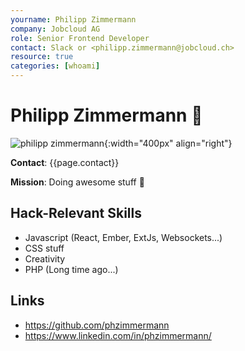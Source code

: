 ```yaml
---
yourname: Philipp Zimmermann
company: Jobcloud AG
role: Senior Frontend Developer
contact: Slack or <philipp.zimmermann@jobcloud.ch>
resource: true
categories: [whoami]
---
```


Philipp Zimmermann 🤪
============

![philipp zimmermann](/tamedia-hackdays/whoami/pics/philippzimmermann.png "Philipp Zimmermann"){:width="400px" align="right"}

**Contact**: {{page.contact}}

**Mission**: Doing awesome stuff 🚀

Hack-Relevant Skills
--------------------

- Javascript (React, Ember, ExtJs, Websockets...)
- CSS stuff
- Creativity
- PHP (Long time ago...)

Links
-----
- <https://github.com/phzimmermann>
- <https://www.linkedin.com/in/phzimmermann/>
